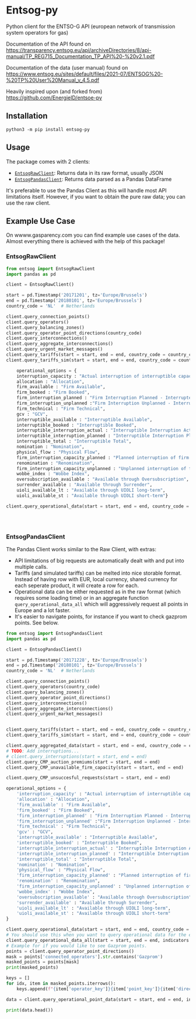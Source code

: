 # Entsog-py
Python client for the ENTSO-G API (european network of transmission system operators for gas)

Documentation of the API found on https://transparency.entsog.eu/api/archiveDirectories/8/api-manual/TP_REG715_Documentation_TP_API%20-%20v2.1.pdf

Documentation of the data (user manual) found on https://www.entsog.eu/sites/default/files/2021-07/ENTSOG%20-%20TP%20User%20Manual_v_4.5.pdf

Heavily inspired upon (and forked from) https://github.com/EnergieID/entsoe-py 

## Installation
```
python3 -m pip install entsog-py
```

## Usage
The package comes with 2 clients:
- [`EntsogRawClient`](#EntsogRawClient): Returns data in its raw format, usually JSON
- [`EntsogPandasClient`](#EntsogPandasClient): Returns data parsed as a Pandas DataFrame

It's preferable to use the Pandas Client as this will handle most API limitations itself. However, if you want to obtain the pure raw data; you can use the raw client.

## Example Use Case
On wwww.gasparency.com you can find example use cases of the data. Almost everything there is achieved with the help of this package!

### <a name="EntsogRawClient"></a>EntsogRawClient
```python
from entsog import EntsogRawClient
import pandas as pd

client = EntsogRawClient()

start = pd.Timestamp('20171201', tz='Europe/Brussels')
end = pd.Timestamp('20180101', tz='Europe/Brussels')
country_code = 'NL'  # Netherlands

client.query_connection_points()
client.query_operators()
client.query_balancing_zones()
client.query_operator_point_directions(country_code)
client.query_interconnections()
client.query_aggregate_interconnections()
client.query_urgent_market_messages()
client.query_tariffs(start = start, end = end, country_code = country_code)
client.query_tariffs_sim(start = start, end = end, country_code = country_code)

    operational_options = {   
    interruption_capacity : "Actual interruption of interruptible capacity",
    allocation : "Allocation",
    firm_available : "Firm Available",
    firm_booked : "Firm Booked",
    firm_interruption_planned : "Firm Interruption Planned - Interrupted",
    firm_interruption_unplanned :"Firm Interruption Unplanned - Interrupted",
    firm_technical : "Firm Technical",
    gcv : "GCV",
    interruptible_available : "Interruptible Available",
    interruptible_booked : "Interruptible Booked",
    interruptible_interruption_actual : "Interruptible Interruption Actual – Interrupted",
    interruptible_interruption_planned : "Interruptible Interruption Planned - Interrupted",
    interruptible_total : "Interruptible Total",
    nomination : "Nomination",
    physical_flow : "Physical Flow",
    firm_interruption_capacity_planned : "Planned interruption of firm capacity",
    renomination : "Renomination",
    firm_interruption_capacity_unplanned : "Unplanned interruption of firm capacity",
    wobbe_index : "Wobbe Index",
    oversubscription_available : "Available through Oversubscription",
    surrender_available : "Available through Surrender",
    uioli_available_lt : "Available through UIOLI long-term",
    uioli_available_st : "Available through UIOLI short-term"}

client.query_operational_data(start = start, end = end, country_code = country_code, indicator = ['renomination', 'physical_flow'])





```

### <a name="EntsogPandasClient"></a>EntsogPandasClient
The Pandas Client works similar to the Raw Client, with extras:
- API limitations of big requests are automatically dealt with and put into multiple calls.
- Tariffs (and simulated tariffs) can be melted into nice storable format. Instead of having row with EUR, local currency, shared currency for each seperate product, it will create a row for each.
- Operational data can be either requested as in the raw format (which requires some loading time) or in an aggregate function `query_operational_data_all` which will aggressively request all points in Europe and a lot faster.
- It's easier to navigate points, for instance if you want to check gazprom points. See below.

```python
from entsog import EntsogPandasClient
import pandas as pd

client = EntsogPandasClient()

start = pd.Timestamp('20171228', tz='Europe/Brussels')
end = pd.Timestamp('20180101', tz='Europe/Brussels')
country_code = 'NL'  # Netherlands

client.query_connection_points()
client.query_operators(country_code)
client.query_balancing_zones()
client.query_operator_point_directions()
client.query_interconnections()
client.query_aggregate_interconnections()
client.query_urgent_market_messages()


client.query_tariffs(start = start, end = end, country_code = country_code, melt = True, verbose = True)
client.query_tariffs_sim(start = start, end = end, country_code = country_code, verbose = True)

client.query_aggregated_data(start = start, end = end, country_code = country_code)
# TODO: Add interruptions...
# client.query_interruptions(start = start, end = end)
client.query_CMP_auction_premiums(start = start, end = end)
client.query_CMP_unavailable_firm_capacity(start = start, end = end)

client.query_CMP_unsuccesful_requests(start = start, end = end)

operational_options = {   
    'interruption_capacity' : "Actual interruption of interruptible capacity",
    'allocation' : "Allocation",
    'firm_available' : "Firm Available",
    'firm_booked' : "Firm Booked",
    'firm_interruption_planned' : "Firm Interruption Planned - Interrupted",
    'firm_interruption_unplanned' :"Firm Interruption Unplanned - Interrupted",
    'firm_technical' : "Firm Technical",
    'gcv' : "GCV",
    'interruptible_available' : "Interruptible Available",
    'interruptible_booked' : "Interruptible Booked",
    'interruptible_interruption_actual' : "Interruptible Interruption Actual – Interrupted",
    'interruptible_interruption_planned' : "Interruptible Interruption Planned - Interrupted",
    'interruptible_total' : "Interruptible Total",
    'nomination' : "Nomination",
    'physical_flow' : "Physical Flow",
    'firm_interruption_capacity_planned' : "Planned interruption of firm capacity",
    'renomination' : "Renomination",
    'firm_interruption_capacity_unplanned' : "Unplanned interruption of firm capacity",
    'wobbe_index' : "Wobbe Index",
    'oversubscription_available' : "Available through Oversubscription",
    'surrender_available' : "Available through Surrender",
    'uioli_available_lt' : "Available through UIOLI long-term",
    'uioli_available_st' : "Available through UIOLI short-term"
}

client.query_operational_data(start = start, end = end, country_code = country_code, indicators = ['renomination', 'physical_flow'])
# You should use this when you want to query operational data for the entirety of continental europe.
client.query_operational_data_all(start = start, end = end, indicators = ['renomination', 'physical_flow'])
# Example for if you would like to see Gazprom points.
points = client.query_operator_point_directions()
mask = points['connected_operators'].str.contains('Gazprom')
masked_points = points[mask]
print(masked_points)

keys = []
for idx, item in masked_points.iterrows():
    keys.append(f"{item['operator_key']}{item['point_key']}{item['direction_key']}")

data = client.query_operational_point_data(start = start, end = end, indicators = ['physical_flow'], point_directions = keys, verbose = False)

print(data.head())


```